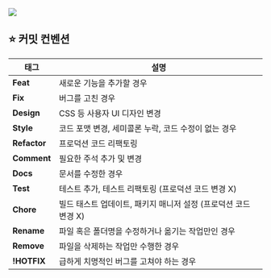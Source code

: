<p>
    <img src="https://capsule-render.vercel.app/api?type=soft&color=A7D6AB&height=150&section=header&text=Bookdochilseong&fontColor=FFFFFF&fontSize=60&animation=fadeIn&fontAlignY=50&descAlignY=51&descAlign=62"/>
</p>
<h2>⭐ 커밋 컨벤션</h2>

<table>
  <thead>
    <tr>
      <th>태그</th>
      <th>설명</th>
    </tr>
  </thead>
  <tbody>
    <tr>
      <td><strong>Feat</strong></td>
      <td>새로운 기능을 추가할 경우</td>
    </tr>
    <tr>
      <td><strong>Fix</strong></td>
      <td>버그를 고친 경우</td>
    </tr>
    <tr>
      <td><strong>Design</strong></td>
      <td>CSS 등 사용자 UI 디자인 변경</td>
    </tr>
    <tr>
      <td><strong>Style</strong></td>
      <td>코드 포맷 변경, 세미콜론 누락, 코드 수정이 없는 경우</td>
    </tr>
    <tr>
      <td><strong>Refactor</strong></td>
      <td>프로덕션 코드 리팩토링</td>
    </tr>
    <tr>
      <td><strong>Comment</strong></td>
      <td>필요한 주석 추가 및 변경</td>
    </tr>
    <tr>
      <td><strong>Docs</strong></td>
      <td>문서를 수정한 경우</td>
    </tr>
    <tr>
      <td><strong>Test</strong></td>
      <td>테스트 추가, 테스트 리팩토링 (프로덕션 코드 변경 X)</td>
    </tr>
    <tr>
      <td><strong>Chore</strong></td>
      <td>빌드 태스트 업데이트, 패키지 매니저 설정 (프로덕션 코드 변경 X)</td>
    </tr>
    <tr>
      <td><strong>Rename</strong></td>
      <td>파일 혹은 폴더명을 수정하거나 옮기는 작업만인 경우</td>
    </tr>
    <tr>
      <td><strong>Remove</strong></td>
      <td>파일을 삭제하는 작업만 수행한 경우</td>
    </tr>
    <tr>
      <td><strong>!HOTFIX</strong></td>
      <td>급하게 치명적인 버그를 고쳐야 하는 경우</td>
    </tr>
  </tbody>
</table>
